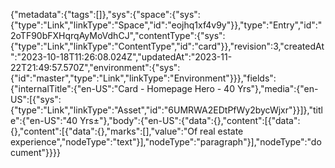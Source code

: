 {"metadata":{"tags":[]},"sys":{"space":{"sys":{"type":"Link","linkType":"Space","id":"eojhq1xf4v9y"}},"type":"Entry","id":"2oTF90bFXHqrqAyMoVdhCJ","contentType":{"sys":{"type":"Link","linkType":"ContentType","id":"card"}},"revision":3,"createdAt":"2023-10-18T11:26:08.024Z","updatedAt":"2023-11-22T21:49:57.570Z","environment":{"sys":{"id":"master","type":"Link","linkType":"Environment"}}},"fields":{"internalTitle":{"en-US":"Card - Homepage Hero - 40 Yrs"},"media":{"en-US":[{"sys":{"type":"Link","linkType":"Asset","id":"6UMRWA2EDtPfWy2bycWjxr"}}]},"title":{"en-US":"40 Yrs±"},"body":{"en-US":{"data":{},"content":[{"data":{},"content":[{"data":{},"marks":[],"value":"Of real estate experience","nodeType":"text"}],"nodeType":"paragraph"}],"nodeType":"document"}}}}